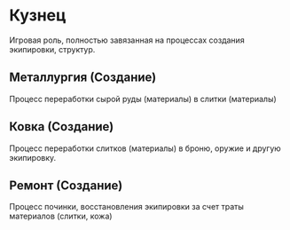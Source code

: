 # Кузнец
Игровая роль, полностью завязанная на процессах создания экипировки, структур.

## Металлургия (Создание)
Процесс переработки сырой руды (материалы) в слитки (материалы)

## Ковка (Создание)
Процесс переработки слитков (материалы) в броню, оружие и другую экипировку.

## Ремонт (Создание)
Процесс починки, восстановления экипировки за счет траты материалов (слитки, кожа)
